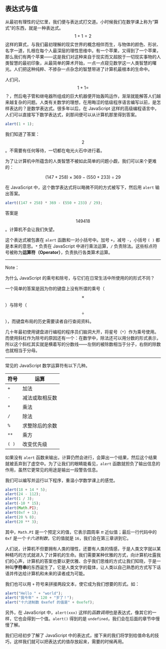 ## 表达式与值

从最初有理性的记忆里，我们便与表达式打交道。小时候我们在数学课上称为“算式”的东西，就是一种表达式。$$1 + 1 = 2$$ 这样的算式，与我们最初理解的现实世界的概念相伴而生，与物体的颜色、形状、名字一道，扎根在每个人最深层的理性思维中。有一个苹果，又得到了一个苹果，那么我们有两个苹果——这是我们对这种来自于现实而又超脱于一切现实事物的人类智慧的最初印象，从最简单的算术开始，一点一点窥见数学这一人类智慧的曙光。人们把这种纯粹、不掺杂一点杂念的智慧带进了计算机最根本的生命中。

人们问，$$1 + 1 = $$ ？，然后电子管和继电器所组成的巨大机器便开始轰鸣运作，渐渐就能解答人们越来越复杂的问题。人类有关数学的理想，在用晦涩的低级程序语言编写以前，是怎样表达的？是数学表达式。很多年以后，在 JavaScript 这样的高级编程语言中，人们可以直接写下数学表达式，刹那间便可以从计算机那里得到答案。

```javascript
alert(1 + 1);
```

我们知道了答案：$$2$$。不需要有任何等待，一切都在电光火石中进行着。

为了让计算机中所蕴含的人类智慧不被如此简单的问题小觑，我们可以来个更难的：

$$(147 + 258) × 369 - (550 + 233) ÷ 29$$

在 JavaScript 中，这个数学表达式将以略微不同的方式被写下，然后用 `alert` 输出答案。

```javascript
alert((147 + 258) * 369 - (550 + 233) / 29);
```

答案是 $$149418$$。计算机不会让我们失望。

这个表达式被包裹在 `alert` 函数和一对小括号中。加号 `+`，减号 `-`，小括号 `( )` 都是本来的意思。`*` 负责在 JavaScript 中进行乘法运算，`/` 负责除法。这些标点符号被称为**运算符（Operator）**，负责执行各类算术运算。

------

Note：

为什么 JavaScript 的乘号和除号，与它们在日常生活中所使用的的形式不同？

一个简单的答案是因为你的键盘上没有所谓的乘号（$$\times$$）与除号（$$\div$$），而键盘布局的历史需要读者自行查阅资料。

几十年最初使用键盘进行编程的程序员们脑洞大开，将星号（`*`）作为乘号使用。而使用斜杠作为除号的原因还有一个：在数学中，除法还可以用分数的形式表示，所以这个斜杠其实就是横着写的分数线——左侧的被除数相当于分子，右侧的除数也就相当于分母。

------

常见的 JavaScript 数学运算符有以下几种。

| 符号  | 运算           |
| ----- | -------------- |
| `+`   | 加法           |
| `-`   | 减法或取相反数 |
| `*`   | 乘法           |
| `/`   | 除法           |
| `%`   | 求整除后的余数 |
| `**`  | 乘方           |
| `( )` | 改变优先级     |

如果没有 `alert` 函数来输出，计算仍然会进行，会算出一个结果，然后这个结果就被丢弃到了虚空中。为了让我们的眼睛能看见，`alert` 函数就担负了输出信息的作用，虽然它更常见的用途是输出一段警告信息。

我们可以编写并运行以下程序，重温小学数学课上的感觉。

```javascript
alert(18 + 14 * 5);
alert(24 - 112);
alert(1 / 3);
alert(-10 * 15);
alert(Math.PI);
alert(0xf + 1);
alert(20 % 8);
alert(20 ** 3);
```

其中，`Math.PI` 是一个预定义的值，它表示圆周率 $π$ 近似值；最后一行代码中的 `0xf` 是一个*十六进制数*，它的值就是 `16`，我们会在第三章讲到它。

人们说，计算机不但要拥有人类的理性，还要有人类的情感，于是人类文字就以某种精巧的方式就进入了计算机的生命。我们需要某种优雅的方式，向计算机吐露我们的心声，计算机的答案也要以更优雅、合乎我们思维的方式让我们知晓，于是一种叫**字符串**的东西诞生了，它是人类文字的载体，让人类以自己熟悉的方式写下话语并传达给计算机和未来的读者成为可能。

我们也可以用 `+` 符号来拼接两段文本，使它成为我们想要的形式。如：

```javascript
alert("Hello " + "world");
alert("我今年" + 120 + "岁了！");
alert("十六进制数 0xefef 的值是" + 0xefef);
```

另外，在 JavaScript 中，`alert(xxx)` 这样的*函数调用*也是表达式，像其它的一样，它也会得到一个值。`alert()` 得到的是 `undefined`，我们会在后面的章节中慢慢了解。

我们已经初步了解了 JavaScript 中的表达式，接下来的我们将学到给值命名的技巧，这样我们就可以把表达式的值存放起来，需要的时候再用。

